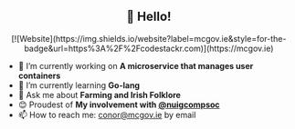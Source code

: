 <h2 align="center">👋 Hello!</h2>
<p align="center">
  [![Website](https://img.shields.io/website?label=mcgov.ie&style=for-the-badge&url=https%3A%2F%2Fcodestackr.com)](https://mcgov.ie)
</p>

- 🔭 I’m currently working on **A microservice that manages user containers**
- 🌱 I’m currently learning **Go-lang**
- 💬 Ask me about **Farming and Irish Folklore**
- 😊 Proudest of **My involvement with [@nuigcompsoc](https://github.com/nuigcompsoc)**
- 📫 How to reach me: [conor@mcgov.ie](mailto:conor@mcgov.ie) by email
